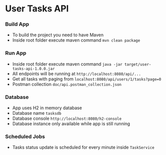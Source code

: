 # User Tasks API

### Build App
- To build the project you need to have Maven
- Inside root folder execute maven command `mvn clean package`

### Run App
- Inside root folder execute maven command `java -jar target/user-tasks-api-1.0.0.jar`
- All endpoints will be running at `http://localhost:8080/api/...`
- Get all tasks with paging from `localhost:8080/api/users/1/tasks?page=0`
- Postman collection `doc/api.postman_collection.json`

### Database
- App uses H2 in memory database
- Database name `tasksdb`
- Database console `http://localhost:8080/h2-console`
- Database instance only available while app is still running

### Scheduled Jobs
- Tasks status update is scheduled for every minute inside `TaskService`